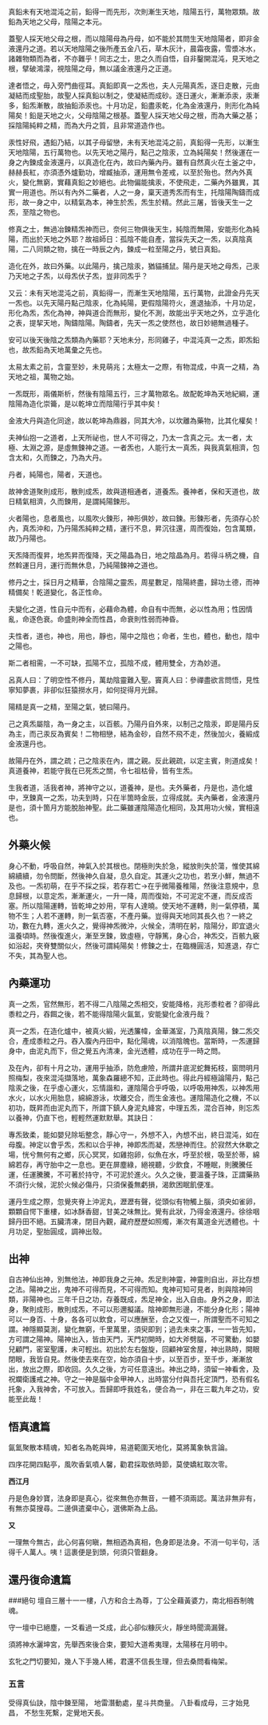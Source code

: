 真鉛未有天地混沌之前，鉛得一而先形，次則漸生天地，陰陽五行，萬物眾類。故鉛為天地之父母，陰陽之本元。

蓋聖人採天地父母之根，而以陰陽母為丹母，如不能於其問生天地陰陽者，即非金液還丹之道。若以天地陰陽之後所產五金八石，草木灰汁，晨霜夜露，雪漿冰水，諸雜物類而為者，不亦難乎！同志之士，思之久而自悟，自非鑿開混沌，見天地之根，擘破鴻濛，視陰陽之母，無以議金液還丹之正道。

達者悟之，毋入旁門曲徑耳。真鉛即真一之炁也，夫人元陽真炁，逐日走散，元由凝結而成聖胎，故聖人採真鉛以制之，使凝結而成砂。逐日運火，漸漸添汞，汞漸多，鉛炁漸散，故抽鉛添汞也。十月功足，鉛盡汞乾，化為金液還丹，則形化為純陽矣！鉛是天地之火，父母陰陽之根基。蓋聖人採天地父母之根，而為大藥之基；採陰陽純粹之精，而為大丹之質，且非常道造作也。

汞性好飛，遇鉛乃結，以其子母留戀，未有天地混沌之前，真鉛得一先形，以漸生天地陰陽，五行萬物也。以先天地之陽丹，點己之陰汞，立為純陽矣！然後運在一身之內鍊成金液還丹，以真造化在內，故曰內藥內丹。雖有自然真火在土釜之中，赫赫長紅，亦須憑外爐勤功，增臧抽添，運用無令差戒，以至於殆也。然內外真火，變化無窮，實藉真鉛之妙絕也。此物偏能擒汞，不使飛走，二藥內外雖異，其實一用道也。所以有內外二藥者，人之一身，稟天道秀炁而有生，托陰陽陶鑄而成形，故一身之中，以精氣為本，神生於炁，炁生於精。然此三屠，皆後天生一之炁，至陰之物也。

修真之士，無過冶鍊精炁神而已，奈何三物俱後天生，純陰而無陽，安能形化為純陽，而出於天地之外耶？故祖師日：孤陰不能自產，當採先天之一炁，以真陰真陽，二八同類之物，擒在一時辰之內，鍊成一粒至陽之丹，號日真鉛。

造化在外，故曰外藥。以此陽丹，擒己陰汞，猶貓捕鼠。陽丹是天地之母炁，己汞乃天地之子炁，以母炁伏子炁，豈非同炁乎？

又云：未有天地混沌之前，真鉛得一，而漸生天地陰陽，五行萬物，此證金丹先天一炁也。以先天陽丹點己陰汞，化為純陽，更假陰陽符火，進退抽添，十月功足，形化為炁，炁化為神，神與道合而無形，變化不測，故能出乎天地之外，立乎造化之表，提挈天地，陶鑄陰陽。陶鑄者，先天一炁之使然也，故日妙絕無過種子。

安可以後天後陰之炁類為內藥耶？天地未分，形同雞子，中混沌真一之炁，即炁鉛也，故炁鉛為天地萬彙之先也。

太易太素之前，含靈至妙，未見萌兆；太極太一之際，有物混成，中真一之精，為天地之祖，萬物之始。

一炁既形，兩儀斯析，然後有陰陽五行，三才萬物眾名。故配乾坤為天地紀綱，運陰陽為造化崇籥，是以乾坤立而陰陽行乎其中矣！

金液大丹與造化同途，故以乾坤為鼎器，同其大冷，以坎離為藥物，比其化權矣！

夫神仙抱一之道者，上天所祕也，世人不可得之，乃太一含真之元。太一者，太極、太淵之源，是虛無鍊神之道。一者炁也，人能行太一真炁，與我真氣相濟，包含太和，久而鍊之，乃為大丹。

丹者，純陽也，陽者，天道也。

故神舍道聚則成形，散則成炁，故與道相通者，道養炁。養神者，保和天道也，故日精氣相濟，久而鍊用，是謂純陽鍊形。

火者陽也，息者風也，以風吹火鍊形，神形俱妙，故曰鍊。形鍊形者，先須存心於內，真炁沖和，乃丹陽炁純粹之精，運行不息，昇沉往還，周而復始，包含萬類，故乃丹陽也。

天炁降而復昇，地炁昇而復降，天之陽晶為日，地之陰晶為月。若得斗柄之機，自然斡運日月，運行而無休息，乃純陽鍊神之道也。

修丹之士，採日月之精華，合陰陽之靈炁，周星數足，陰陽終盡，歸功土德，而神精備矣！乾道變化，各正性命。

夫變化之道，性自元中而有，必藉命為體，命自有中而無，必以性為用；性因情亂，命逐色衰。命盛則神全而性昌，命衰則性弱而神昏。

夫性者，道也，神也，用也，靜也，陽中之陰也；命者，生也，體也，動也，陰中之陽也。

斯二者相需，一不可缺，孤陽不立，孤陰不成，體用雙全，方為妙道。

呂真人曰：了明空性不修丹，萬劫陰靈難入聖。竇真人曰：參禪盡欲言問悟，見性寧知夢裹，非卻似狂猿撈水月，如何捉得月光歸。

陽精是真一之精，至陽之氣，號曰陽丹。

己之真炁屬陰，為一身之主，以百骸。乃陽丹自外來，以制己之陰汞，即是陽丹反為主，而己汞反為賓矣！二物相戀，結為金砂，自然不飛不走，然後加火，養緞成金液還丹也。

故陽丹在外，謂之疏；己之陰汞在內，謂之親。反此親疏，以定主賓，則道成矣！真道養神，若能守我在已死炁之關，令七祖枯骨，皆有生炁。

生我者道，活我者神，將神守之以，道養神，是也。夫外藥者，丹是也，造化爐中，烹鍊真一之炁，功夫到時，只在半箇時金辰，立得成就。夫內藥者，金液還丹是也，須十箇月方能脫胎神聖。此二藥雖運陰陽造化相同，及其用功火候，實相遠也。

## 外藥火候

身心不動，呼吸自然，神氣入於其根也。閉極則失於急，縱放則失於蕩，惟使其綿綿續續，勿令問斷，然後神久自凝，息久自定。其運火之功也，若烹小鮮，無過不及也。一炁初萌，在乎不採之採，若存若亡→在乎微陽養稚陽，然後注意規中，息息歸根，以意定炁，漸漸運火，一升一降，周而復始，不可泥定不運，而反成否塞。所以陰陽運轉，皆乾坤之妙用，罕有人達曉。使天地不運轉，則一氣停積，萬物不生；人若不運轉，則一氣否塞，不產丹藥。豈得與天地同其長久也？一終之功，數在九轉，進火久之，覺得神炁微沖，火候全，清明在躬，陰陽分，即宜退火溫養頃時。然後復進火，漸至烹鍊，致虛極，守靜篤，身心合，神炁交，百骸九竅如浴起，夾脊雙關似火，然後可謂純陽矣！修鍊之士，在臨機圓活，知進退，存亡不失，其為聖人也。

## 內藥運功
真一之炁，官然無形，若不得二八陰陽之炁相交，安能降格，兆形黍粒者？卻得此黍粒之丹，吞餌之後，若不能得陰陽火氤氳，安能變化金液丹哉？

真一之炁，在造化爐中，被真火緞，光透簾幃，金華滿室，乃真陰真陽，鍊二炁交合，產成黍粒之丹。吞入腹內丹田中，點化陽魂，以消陰魄也。當斯時，一炁運歸身中，由泥丸而下，但之覺五內清凍，金光透體，成功在乎一時之問。

及在內，卻有十月之功，運用乎抽添，防危慮險，所謂井底泥蛇舞拓枝，窗問明月照梅梨，夜來混沌擷落地，萬象森羅總不知，正此時也。得此丹經極論陽丹，點己陰汞之後，在乎虛心運火，忘情諧和，運陰陽合乎呼吸，以呼吸用神炁，以神炁用水火，以水火用胎息，綿綿游泳，坎離交合，而生金液也。運陰陽造化之機，不以初功，既昇而由泥丸而下，所謂下鎮人身泥丸絳宮，中理五炁，混合百神，則忘炁以養神，仍直下也，輕輕然運默默舉。其訣日：

專炁致柔，能如嬰兒除垢整念，靜心守一，外想不入，內想不出，終日混沌，如在母腹。神定以會乎炁，炁和以合乎神，神即炁而凝，炁戀神而住。於寂然大休歇之場，恍兮無何有之鄉，灰心冥冥，如雞抱卵，似魚在水，呼至於根，吸至於蒂，綿綿若存，再守胎中之一息也。更在屏塵綠，絕視聽，少飲食，不睡眠，則騰騰任運，任運騰騰，不可著於持守，不可泥於進火。久久之後，要溫養子珠，正謂藥熟不須行火候，泥於火候必傷丹，只須保養無虧損，渴飲困眠飢便准。

運丹生成之際，忽覺夾脊上沖泥丸，瀝瀝有聲，從頭似有物觸上腦，須央如雀卵，顆顆自愕下重樓，如冰酥香甜，甘美之味無比。覺有此狀，乃得金液還丹。徐徐咽歸丹田不絕。五臟清凍，閉目內觀，藏府歷歷如照燭，漸次有萬道金光透體也。十月功足，聖胎圓成，調神出殼。

## 出神
自古神仙出神，別無他法，神即我身之元神。炁足則神靈，神靈則自出，非比存想之法。陽神之出，鬼神不可得而見，不可得而知。鬼神可知可見者，則與陰神同類，非陽神也。三年千日之功，存養既成，炁足神全，出入自由。身外之身，即法身，聚則成形，散則成炁，不可以形邇擬議。陰神即無形邊，不能分身化形；陽神可以一身百、十身，各各可以飲食，可以應酬至，合之又復一，所謂聖而不可知之謂。神隱顯莫測，變化無窮，千里萬里，須臾即到；過去未來之事，一一皆先知，方可謂之陽神。陽神出入，皆由天門，天門初開時，如大斧劈腦，不可驚動，如嬰兒顧門，密室聖護，未可輕出。初出於左右盤旋，回顧神室舍屋，神出熟時，開眼閉眼，我皆自見。然後使去來在空，始亦須自十步，以至百步，至千步，漸漸放出，放出之際，即收回。久久之後，方可任意遠出。神出之時，須留一神看舍，及祝斕衛護戒之神。守之一神是腦中金甲神人，出時當分付與吾托定頂門，恐有假名托象，入我神舍，不可放入。吾歸即呼我姓名，便合為一，非在三載九年之功，安能至此哉！

## 悟真遺篇
氤氳聚散本精魂，知者名為乾與坤，易道範圍天地化，莫將萬象執言論。

四序花開四點亭，風吹香氣噴人馨，勸君採取依時節，莫使嬌紅取次零。

**西江月**

丹是色身妙寶，法身即是真心，從來無色亦無音，一體不須兩認。萬法非無非有，有無亦莫搜尋。二邊俱遣棄中心，選佛斯為上品。

**又**

一理無今無古，此心何喜何瞋，無相迺為真相，色身即是法身。不消一句半句，活得千人萬人。咦！這裹便是到頭，何須只管翻身。

## 還丹復命遺篇
###絕句
壇自三層十一一樓，八方和合土為尊，丁公全藉黃婆力，南北相吞制魄魂。

守一壇中已絕塵，一爻看過一爻成，此心卻似糠灰火，靜坐時聞滴漏聲。

須將神水灑坤宮，先舉西來後合束，要知大道希夷理，太陽移在月明中。

玄牝之門切要知，幾人下手幾人稀，君還不信長生理，但去桑問看梅架。

### 五言
受得真仙訣，陰中鍊至陽，
地雷潛動處，星斗共商量。
八卦看成母，三才始見昌，
不愁生死繫，定覺地天長。